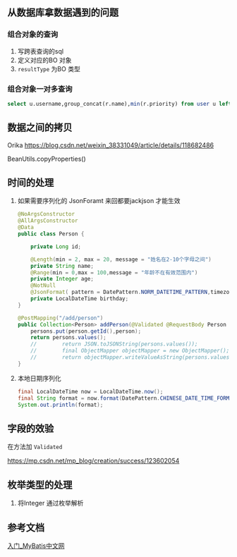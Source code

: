 ## 从数据库拿数据遇到的问题

### 组合对象的查询

1. 写跨表查询的sql
2. 定义对应的BO 对象
3. `resultType`   为BO 类型

### 组合对象一对多查询

```sql
select u.username,group_concat(r.name),min(r.priority) from user u left join user_role ur on u.id = ur.user_id left outer join role r on r.id = ur.role_id group by username
```



## 数据之间的拷贝

Orika  https://blog.csdn.net/weixin_38331049/article/details/118682486 

BeanUtils.copyProperties()

## 时间的处理

1. 如果需要序列化的 JsonForamt 来回都要jackjson 才能生效

   ```java
   @NoArgsConstructor
   @AllArgsConstructor
   @Data
   public class Person {
   
       private Long id;
   
       @Length(min = 2, max = 20, message = "姓名在2-10个字母之间")
       private String name;
       @Range(min = 0,max = 100,message = "年龄不在有效范围内")
       private Integer age;
       @NotNull
       @JsonFormat( pattern = DatePattern.NORM_DATETIME_PATTERN,timezone="GMT+8")
       private LocalDateTime birthday;
   }
   ```

   ```java
   @PostMapping("/add/person")
   public Collection<Person> addPerson(@Validated @RequestBody Person person){
       persons.put(person.getId(),person);
       return persons.values();
       //        return JSON.toJSONString(persons.values());
       //        final ObjectMapper objectMapper = new ObjectMapper();
       //        return objectMapper.writeValueAsString(persons.values());
   }
   ```

2. 本地日期序列化

   ```java
   final LocalDateTime now = LocalDateTime.now();
   final String format = now.format(DatePattern.CHINESE_DATE_TIME_FORMATTER);
   System.out.println(format);
   ```

   

## 字段的效验

在方法加 `Validated`

https://mp.csdn.net/mp_blog/creation/success/123602054

## 枚举类型的处理

1. 将Integer 通过枚举解析

## 参考文档

[入门_MyBatis中文网](https://mybatis.net.cn/getting-started.html) 